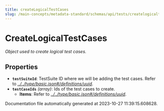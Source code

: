 ```yaml
---
title: createLogicalTestCases
slug: /main-concepts/metadata-standard/schemas/api/tests/createlogicaltestcases
---
```


# CreateLogicalTestCases

*Object used to create logical test cases.*

## Properties

- **`testSuiteId`**: TestSuite ID where we will be adding the test cases. Refer to *[../../type/basic.json#/definitions/uuid](#/../type/basic.json#/definitions/uuid)*.
- **`testCaseIds`** *(array)*: Ids of the test cases to create.
  - **Items**: Refer to *[../../type/basic.json#/definitions/uuid](#/../type/basic.json#/definitions/uuid)*.


Documentation file automatically generated at 2023-10-27 11:39:15.608628.
